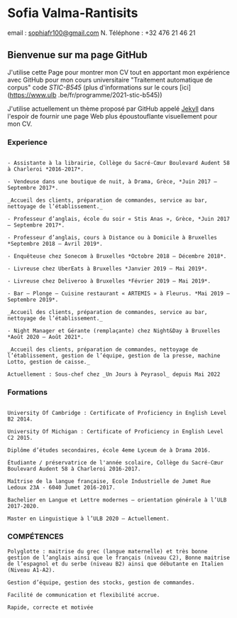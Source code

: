 # Sofia Valma-Rantisits
email : sophiafr100@gmail.com
N. Téléphone : +32 476 21 46 21

## Bienvenue sur ma page GitHub

J'utilise cette Page pour montrer mon CV tout en apportant mon expérience avec GitHub pour mon cours universitaire "Traitement automatique de corpus" code _STIC-B545_ (plus d'informations sur le cours [ici](https://www.ulb .be/fr/programme/2021-stic-b545))

J'utilise actuellement un thème proposé par GitHub appelé [Jekyll](https://jekyllrb.com/) dans l'espoir de fournir une page Web plus époustouflante visuellement pour mon CV.


### Experience

```Mon experience professionel

- Assistante à la librairie, Collège du Sacré-Cœur Boulevard Audent 58 à Charleroi *2016-2017*. 

- Vendeuse dans une boutique de nuit, à Drama, Grèce, *Juin 2017 – Septembre 2017*. 

_Accueil des clients, préparation de commandes, service au bar, nettoyage de l’établissement._

- Professeur d’anglais, école du soir « Stis Anas », Grèce, *Juin 2017 – Septembre 2017*. 
 
- Professeur d’anglais, cours à Distance ou à Domicile à Bruxelles *Septembre 2018 – Avril 2019*. 

- Enquêteuse chez Sonecom à Bruxelles *Octobre 2018 – Décembre 2018*. 

- Livreuse chez UberEats à Bruxelles *Janvier 2019 – Mai 2019*. 
 
- Livreuse chez Deliveroo à Bruxelles *Février 2019 – Mai 2019*. 

- Bar – Plonge – Cuisine restaurant « ARTEMIS » à Fleurus. *Mai 2019 – Septembre 2019*. 

_Accueil des clients, préparation de commandes, service au bar, nettoyage de l’établissement._
 
- Night Manager et Gérante (remplaçante) chez Night&Day à Bruxelles *Août 2020 – Août 2021*. 

_Accueil des clients, préparation de commandes, nettoyage de l’établissement, gestion de l’équipe, gestion de la presse, machine Lotto, gestion de caisse._

Actuellement : Sous-chef chez _Un Jours à Peyrasol_ depuis Mai 2022
```

### Formations

```Mes formation universitaires et non-universitaires.

University Of Cambridge : Certificate of Proficiency in English Level B2 2014. 

University Of Michigan : Certificate of Proficiency in English Level C2 2015. 

Diplôme d’études secondaires, école 4eme Lyceum de à Drama 2016. 

Étudiante / préservatrice de l'année scolaire, Collège du Sacré-Cœur Boulevard Audent 58 à Charleroi 2016-2017. 

Maîtrise de la langue française, Ecole Industrielle de Jumet Rue Ledoux 23A - 6040 Jumet 2016-2017. 

Bachelier en Langue et Lettre modernes – orientation générale à l’ULB 2017-2020. 

Master en Linguistique à l’ULB 2020 – Actuellement.
```

### COMPÉTENCES

```
Polyglotte : maitrise du grec (langue maternelle) et très bonne gestion de l’anglais ainsi que le français (niveau C2), Bonne maitrise de l’espagnol et du serbe (niveau B2) ainsi que débutante en Italien (Niveau A1-A2). 

Gestion d’équipe, gestion des stocks, gestion de commandes. 

Facilité de communication et flexibilité accrue. 

Rapide, correcte et motivée
```
